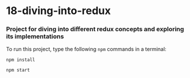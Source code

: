 # 18-diving-into-redux

### Project for diving into different redux concepts and exploring its implementations

To run this project, type the following `npm` commands in a terminal:

`npm install`

`npm start`
